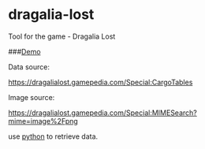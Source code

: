 # dragalia-lost
Tool for the game - Dragalia Lost

###[Demo](https://junlico.github.io/dragalia-lost/)


Data source:

https://dragalialost.gamepedia.com/Special:CargoTables


Image source:

https://dragalialost.gamepedia.com/Special:MIMESearch?mime=image%2Fpng



use [python](https://github.com/junlico/dragalia-lost/blob/master/src/update_data.py) to retrieve data.
